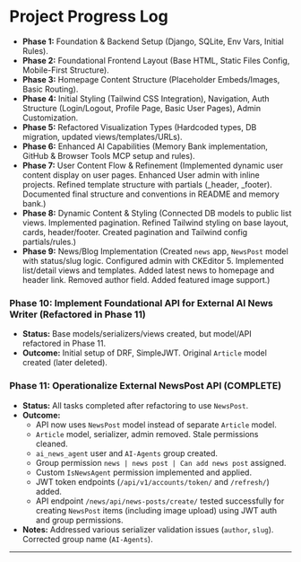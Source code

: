 # Project Progress Log

*   **Phase 1:** Foundation & Backend Setup (Django, SQLite, Env Vars, Initial Rules).
*   **Phase 2:** Foundational Frontend Layout (Base HTML, Static Files Config, Mobile-First Structure).
*   **Phase 3:** Homepage Content Structure (Placeholder Embeds/Images, Basic Routing).
*   **Phase 4:** Initial Styling (Tailwind CSS Integration), Navigation, Auth Structure (Login/Logout, Profile Page, Basic User Pages), Admin Customization.
*   **Phase 5:** Refactored Visualization Types (Hardcoded types, DB migration, updated views/templates/URLs).
*   **Phase 6:** Enhanced AI Capabilities (Memory Bank implementation, GitHub & Browser Tools MCP setup and rules).
*   **Phase 7:** User Content Flow & Refinement (Implemented dynamic user content display on user pages. Enhanced User admin with inline projects. Refined template structure with partials (_header, _footer). Documented final structure and conventions in README and memory bank.)
*   **Phase 8:** Dynamic Content & Styling (Connected DB models to public list views. Implemented pagination. Refined Tailwind styling on base layout, cards, header/footer. Created pagination and Tailwind config partials/rules.)
*   **Phase 9:** News/Blog Implementation (Created `news` app, `NewsPost` model with status/slug logic. Configured admin with CKEditor 5. Implemented list/detail views and templates. Added latest news to homepage and header link. Removed author field. Added featured image support.)

### Phase 10: Implement Foundational API for External AI News Writer (Refactored in Phase 11)
- **Status:** Base models/serializers/views created, but model/API refactored in Phase 11.
- **Outcome:** Initial setup of DRF, SimpleJWT. Original `Article` model created (later deleted).

### Phase 11: Operationalize External NewsPost API (COMPLETE)
- **Status:** All tasks completed after refactoring to use `NewsPost`.
- **Outcome:**
    - API now uses `NewsPost` model instead of separate `Article` model.
    - `Article` model, serializer, admin removed. Stale permissions cleaned.
    - `ai_news_agent` user and `AI-Agents` group created.
    - Group permission `news | news post | Can add news post` assigned.
    - Custom `IsNewsAgent` permission implemented and applied.
    - JWT token endpoints (`/api/v1/accounts/token/` and `/refresh/`) added.
    - API endpoint `/news/api/news-posts/create/` tested successfully for creating `NewsPost` items (including image upload) using JWT auth and group permissions.
- **Notes:** Addressed various serializer validation issues (`author`, `slug`). Corrected group name (`AI-Agents`).

--- 